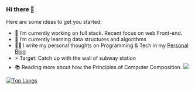 ### Hi there 👋



Here are some ideas to get you started:

- 🔭 I’m currently working on full stack. Recent focus on web Front-end.
- 🌱 I’m currently learning data structures and algorithms
- ✍🏻 I write my personal thoughts on Programming & Tech in my [Personal Blog](https://blog.csdn.net/QuantumYou)
- ⚡ Target: Catch up with the wall of subway station 
- 📚 Reading more about how the Principles of Computer Composition.
![](https://github-readme-stats.vercel.app/api?username=aqlzh)

[![Top Langs](https://github-readme-stats.vercel.app/api/top-langs/?username=aqlzh&layout=compact)](https://github.com/anuraghazra/github-readme-stats)
